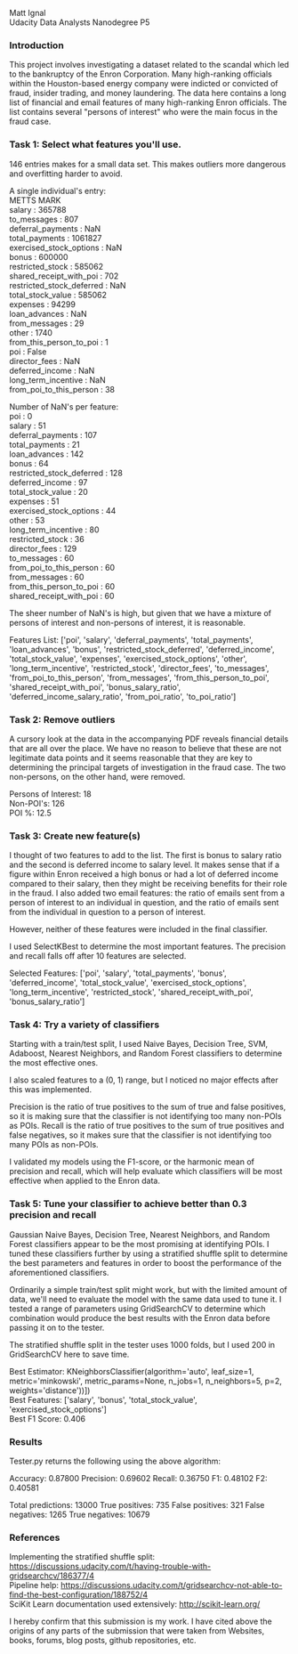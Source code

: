 Matt Ignal<br>
Udacity Data Analysts Nanodegree P5

### Introduction

This project involves investigating a dataset related to the scandal which led to the bankruptcy of the Enron Corporation. Many high-ranking officials within the Houston-based energy company were indicted or convicted of fraud, insider trading, and money laundering. The data here contains a long list of financial and email features of many high-ranking Enron officials. The list contains several "persons of interest" who were the main focus in the fraud case.

### Task 1: Select what features you'll use.

146 entries makes for a small data set. This makes outliers more dangerous and overfitting harder to avoid.

A single individual's entry:<br>
METTS MARK<br>
salary : 365788<br>
to_messages : 807<br>
deferral_payments : NaN<br>
total_payments : 1061827<br>
exercised_stock_options : NaN<br>
bonus : 600000<br>
restricted_stock : 585062<br>
shared_receipt_with_poi : 702<br>
restricted_stock_deferred : NaN<br>
total_stock_value : 585062<br>
expenses : 94299<br>
loan_advances : NaN<br>
from_messages : 29<br>
other : 1740<br>
from_this_person_to_poi : 1<br>
poi : False<br>
director_fees : NaN<br>
deferred_income : NaN<br>
long_term_incentive : NaN<br>
from_poi_to_this_person : 38

Number of NaN's per feature:<br>
poi :  0<br>
salary :  51<br>
deferral_payments :  107<br>
total_payments :  21<br>
loan_advances :  142<br>
bonus :  64<br>
restricted_stock_deferred :  128<br>
deferred_income :  97<br>
total_stock_value :  20<br>
expenses :  51<br>
exercised_stock_options :  44<br>
other :  53<br>
long_term_incentive :  80<br>
restricted_stock :  36<br>
director_fees :  129<br>
to_messages :  60<br>
from_poi_to_this_person :  60<br>
from_messages :  60<br>
from_this_person_to_poi :  60<br>
shared_receipt_with_poi :  60

The sheer number of NaN's is high, but given that we have a mixture of persons of interest and non-persons of interest, it is reasonable.

Features List: ['poi', 'salary', 'deferral_payments', 'total_payments', 'loan_advances', 'bonus', 'restricted_stock_deferred', 'deferred_income', 'total_stock_value', 'expenses', 'exercised_stock_options', 'other', 'long_term_incentive', 'restricted_stock', 'director_fees', 'to_messages', 'from_poi_to_this_person', 'from_messages', 'from_this_person_to_poi', 'shared_receipt_with_poi', 'bonus_salary_ratio', 'deferred_income_salary_ratio', 'from_poi_ratio', 'to_poi_ratio']

### Task 2: Remove outliers

A cursory look at the data in the accompanying PDF reveals financial details that are all over the place. We have no reason to believe that these are not legitimate data points and it seems reasonable that they are key to determining the principal targets of investigation in the fraud case. The two non-persons, on the other hand, were removed.

Persons of Interest:  18<br>
Non-POI's:  126<br>
POI %: 12.5<br>

### Task 3: Create new feature(s) 

I thought of two features to add to the list. The first is bonus to salary ratio and the second is deferred income to salary level. It makes sense that if a figure within Enron received a high bonus or had a lot of deferred income compared to their salary, then they might be receiving benefits for their role in the fraud. I also added two email features: the ratio of emails sent from a person of interest to an individual in question, and the ratio of emails sent from the individual in question to a person of interest.

However, neither of these features were included in the final classifier.

I used SelectKBest to determine the most important features. The precision and recall falls off after 10 features are selected.

Selected Features: ['poi', 'salary', 'total_payments', 'bonus', 'deferred_income', 'total_stock_value', 'exercised_stock_options', 'long_term_incentive', 'restricted_stock', 'shared_receipt_with_poi', 'bonus_salary_ratio']

### Task 4: Try a variety of classifiers

Starting with a train/test split, I used Naive Bayes, Decision Tree, SVM, Adaboost, Nearest Neighbors, and Random Forest classifiers to determine the most effective ones. 

I also scaled features to a (0, 1) range, but I noticed no major effects after this was implemented.

Precision is the ratio of true positives to the sum of true and false positives, so it is making sure that the classifier is not identifying too many non-POIs as POIs. Recall is the ratio of true positives to the sum of true positives and false negatives, so it makes sure that the classifier is not identifying too many POIs as non-POIs.

I validated my models using the F1-score, or the harmonic mean of precision and recall, which will help evaluate which classifiers will be most effective when applied to the Enron data.

### Task 5: Tune your classifier to achieve better than 0.3 precision and recall

Gaussian Naive Bayes, Decision Tree, Nearest Neighbors, and Random Forest classifiers appear to be the most promising at identifying POIs. I tuned these classifiers further by using a stratified shuffle split to determine the best parameters and features in order to boost the performance of the aforementioned classifiers.

Ordinarily a simple train/test split might work, but with the limited amount of data, we'll need to evaluate the model with the same data used to tune it. I tested a range of parameters using GridSearchCV to determine which combination would produce the best results with the Enron data before passing it on to the tester.

The stratified shuffle split in the tester uses 1000 folds, but I used 200 in GridSearchCV here to save time.

Best Estimator: KNeighborsClassifier(algorithm='auto', leaf_size=1, metric='minkowski',
           metric_params=None, n_jobs=1, n_neighbors=5, p=2,
           weights='distance'))])<br>
Best Features: ['salary', 'bonus', 'total_stock_value', 'exercised_stock_options']<br>
Best F1 Score: 0.406

### Results

Tester.py returns the following using the above algorithm:

Accuracy: 0.87800
Precision: 0.69602
Recall: 0.36750
F1: 0.48102
F2: 0.40581
	
Total predictions: 13000
True positives:  735
False positives:  321
False negatives: 1265
True negatives: 10679

### References

Implementing the stratified shuffle split: https://discussions.udacity.com/t/having-trouble-with-gridsearchcv/186377/4<br>
Pipeline help: https://discussions.udacity.com/t/gridsearchcv-not-able-to-find-the-best-configuration/188752/4<br>
SciKit Learn documentation used extensively: http://scikit-learn.org/

I hereby confirm that this submission is my work. I have cited above the origins of any parts of the submission that were taken from Websites, books, forums, blog posts, github repositories, etc.